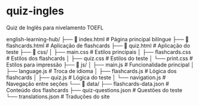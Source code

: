 # quiz-ingles
Quiz de Inglês para nivelamento TOEFL

english-learning-hub/
├── 📄 index.html                 # Página principal bilíngue
├── 📄 flashcards.html            # Aplicação de flashcards
├── 📄 quiz.html                  # Aplicação do teste
├── 📂 css/
│   ├── main.css              # Estilos principais
│   ├── flashcards.css        # Estilos dos flashcards
│   ├── quiz.css              # Estilos do teste
│   └── print.css             # Estilos para impressão
├── 📂 js/
│   ├── main.js               # Funcionalidade principal
│   ├── language.js           # Troca de idioma
│   ├── flashcards.js         # Lógica dos flashcards
│   ├── quiz.js               # Lógica do teste
│   └── navigation.js         # Navegação entre seções
└── 📂 data/
    ├── flashcards-data.json  # Conteúdo dos flashcards
    ├── quiz-questions.json   # Questões do teste
    └── translations.json     # Traduções do site
